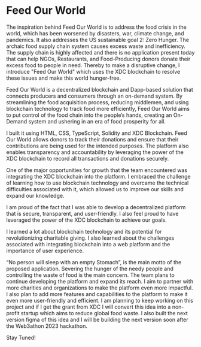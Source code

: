 # Feed Our World

The inspiration behind Feed Our World is to address the food crisis in the world, which has been worsened by disasters, war, climate change, and pandemics. It also addresses the US sustainable goal 2: Zero Hunger. The archaic food supply chain system causes excess waste and inefficiency. The supply chain is highly affected and there is no application present today that can help NGOs, Restaurants, and Food-Producing donors donate their excess food to people in need. Thereby to make a disruptive change, I introduce "Feed Our World" which uses the XDC blockchain to resolve these issues and make this world hunger-free.

Feed Our World is a decentralized blockchain and Dapp-based solution that connects producers and consumers through an on-demand system. By streamlining the food acquisition process, reducing middlemen, and using blockchain technology to track food more efficiently, Feed Our World aims to put control of the food chain into the people’s hands, creating an On-Demand system and ushering in an era of food prosperity for all.

I built it using HTML, CSS, TypeScript, Solidity and XDC Blockchain. Feed Our World allows donors to track their donations and ensure that their contributions are being used for the intended purposes. The platform also enables transparency and accountability by leveraging the power of the XDC blockchain to record all transactions and donations securely.

One of the major opportunities for growth that the team encountered was integrating the XDC blockchain into the platform. I embraced the challenge of learning how to use blockchain technology and overcame the technical difficulties associated with it, which allowed us to improve our skills and expand our knowledge.

I am proud of the fact that I was able to develop a decentralized platform that is secure, transparent, and user-friendly. I also feel proud to have leveraged the power of the XDC blockchain to achieve our goals.

I learned a lot about blockchain technology and its potential for revolutionizing charitable giving. I also learned about the challenges associated with integrating blockchain into a web platform and the importance of user experience.

“No person will sleep with an empty Stomach”, is the main motto of the proposed application. Severing the hunger of the needy people and controlling the waste of food is the main concern. The team plans to continue developing the platform and expand its reach. I aim to partner with more charities and organizations to make the platform even more impactful. I also plan to add more features and capabilities to the platform to make it even more user-friendly and efficient. I am planning to keep working on this project and if I get the grant from XDC I will convert this idea into a non-profit startup which aims to reduce global food waste. I also built the next version figma of this idea and I will be building the next version soon after the Web3athon 2023 hackathon.

Stay Tuned! 